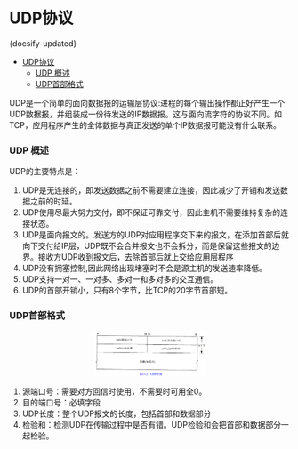 #  UDP协议
{docsify-updated}

- [UDP协议](#udp协议)
  - [UDP 概述](#udp-概述)
  - [UDP首部格式](#udp首部格式)

UDP是一个简单的面向数据报的运输层协议:进程的每个输出操作都正好产生一个UDP数据报，并组装成一份待发送的IP数据报。这与面向流字符的协议不同。如TCP，应用程序产生的全体数据与真正发送的单个IP数据报可能没有什么联系。

### UDP 概述

UDP的主要特点是：

1. UDP是无连接的，即发送数据之前不需要建立连接，因此减少了开销和发送数据之前的时延。
2. UDP使用尽最大努力交付，即不保证可靠交付，因此主机不需要维持复杂的连接状态。
3. UDP是面向报文的。发送方的UDP对应用程序交下来的报文，在添加首部后就向下交付给IP层，UDP既不会合并报文也不会拆分，而是保留这些报文的边界。接收方UDP收到报文后，去除首部后就上交给应用层程序
4. UDP没有拥塞控制,因此网络出现堵塞时不会是源主机的发送速率降低。
5. UDP支持一对一、一对多、多对一和多对多的交互通信。
6. UDP的首部开销小，只有8个字节，比TCP的20字节首部短。

### UDP首部格式
<center><img src="pics/udp.png" alt="" width=40%></center>

1. 源端口号：需要对方回信时使用，不需要时可用全0。
2. 目的端口号：必填字段
3. UDP长度：整个UDP报文的长度，包括首部和数据部分
4. 检验和：检测UDP在传输过程中是否有错。UDP检验和会把首部和数据部分一起检验。